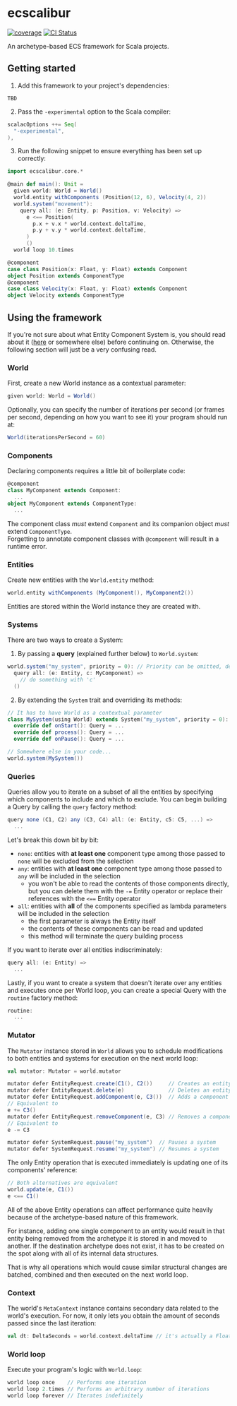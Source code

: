 # ecscalibur

[![coverage](https://codecov.io/github/Remisse/ecscalibur/graph/badge.svg?token=KH1U71TV5V)](https://codecov.io/github/Remisse/ecscalibur) [![CI Status](https://github.com/Remisse/ecscalibur/actions/workflows/ci.yaml/badge.svg)](https://github.com/Remisse/ecscalibur/actions/workflows/ci.yaml)

An archetype-based ECS framework for Scala projects.

## Getting started

1) Add this framework to your project's dependencies:  
```
TBD
```
2) Pass the `-experimental` option to the Scala compiler:
```scala
scalacOptions ++= Seq(
  "-experimental",
),
```
3) Run the following snippet to ensure everything has been set up correctly:

```scala
import ecscalibur.core.*

@main def main(): Unit =
  given world: World = World()
  world.entity withComponents (Position(12, 6), Velocity(4, 2))
  world.system("movement"):
    query all: (e: Entity, p: Position, v: Velocity) =>
      e <== Position(
        p.x + v.x * world.context.deltaTime,
        p.y + v.y * world.context.deltaTime,
      )
      ()
  world loop 10.times

@component
case class Position(x: Float, y: Float) extends Component
object Position extends ComponentType
@component
case class Velocity(x: Float, y: Float) extends Component
object Velocity extends ComponentType
```

## Using the framework

If you're not sure about what Entity Component System is, you should read about it ([here](https://github.com/SanderMertens/ecs-faq) or somewhere else) before continuing on. Otherwise, the following section will just be a very confusing read.

### World

First, create a new World instance as a contextual parameter:
```scala
given world: World = World()
```

Optionally, you can specify the number of iterations per second (or frames per second, depending on how you want to see it) your program should run at:
```scala
World(iterationsPerSecond = 60)
```

### Components

Declaring components requires a little bit of boilerplate code:
```scala
@component
class MyComponent extends Component:
  ...
object MyComponent extends ComponentType:
  ...
```

The component class *must* extend `Component` and its companion object *must* extend `ComponentType`.  
Forgetting to annotate component classes with `@component` will result in a runtime error.

### Entities

Create new entities with the `World.entity` method:
```scala
world.entity withComponents (MyComponent(), MyComponent2())
```

Entities are stored within the World instance they are created with.

### Systems

There are two ways to create a System:

1. By passing a **query** (explained further below) to `World.system`:
```scala
world.system("my_system", priority = 0): // Priority can be omitted, defaults to 0
  query all: (e: Entity, c: MyComponent) =>
    // do something with 'c'
  ()
```
2. By extending the `System` trait and overriding its methods:
```scala
// It has to have World as a contextual parameter
class MySystem(using World) extends System("my_system", priority = 0):
  override def onStart(): Query = ...
  override def process(): Query = ...
  override def onPause(): Query = ...

// Somewhere else in your code...
world.system(MySystem())
```

### Queries

Queries allow you to iterate on a subset of all the entities by specifying which components to include and which to exclude. You can begin building a Query by calling the `query` factory method:
```scala
query none (C1, C2) any (C3, C4) all: (e: Entity, c5: C5, ...) =>
  ...
```
Let's break this down bit by bit:
- `none`: entities with **at least one** component type among those passed to `none` will be excluded from the selection
- `any`: entities with **at least one** component type among those passed to `any` will be included in the selection
  - you won't be able to read the contents of those components directly, but you can delete them with the `-=` Entity operator or replace their references with the `<==` Entity operator
- `all`: entities with **all** of the components specified as lambda parameters will be included in the selection
  - the first parameter is always the Entity itself
  - the contents of these components can be read and updated
  - this method will terminate the query building process

If you want to iterate over all entities indiscriminately:
```scala
query all: (e: Entity) =>
  ...
```

Lastly, if you want to create a system that doesn't iterate over any entities and executes once per World loop, you can create a special Query with the `routine` factory method:
```scala
routine:
  ...
```

### Mutator

The `Mutator` instance stored in `World` allows you to schedule modifications to both entities and systems for execution on the next world loop:

```scala
val mutator: Mutator = world.mutator

mutator defer EntityRequest.create(C1(), C2())     // Creates an entity with the specified components
mutator defer EntityRequest.delete(e)              // Deletes an entity
mutator defer EntityRequest.addComponent(e, C3())  // Adds a component to an entity
// Equivalent to
e += C3()
mutator defer EntityRequest.removeComponent(e, C3) // Removes a component from  an entity
// Equivalent to
e -= C3

mutator defer SystemRequest.pause("my_system")  // Pauses a system
mutator defer SystemRequest.resume("my_system") // Resumes a system
```

The only Entity operation that is executed immediately is updating one of its components' reference:

```scala
// Both alternatives are equivalent
world.update(e, C1())
e <== C1()
```

All of the above Entity operations can affect performance quite heavily because of the archetype-based nature of this framework.

For instance, adding one single component to an entity would result in that entity being removed from the archetype it is stored in and moved to another. If the destination archetype does not exist, it has
to be created on the spot along with all of its internal data structures.

That is why all operations which would cause similar structural changes are batched, combined and then executed on the next world loop.

### Context

The world's `MetaContext` instance contains secondary data related to the world's execution. For now, it only lets you obtain the amount of seconds
passed since the last iteration:

```scala
val dt: DeltaSeconds = world.context.deltaTime // it's actually a Float
```

### World loop

Execute your program's logic with `World.loop`:

```scala
world loop once    // Performs one iteration
world loop 2.times // Performs an arbitrary number of iterations
world loop forever // Iterates indefinitely
```
